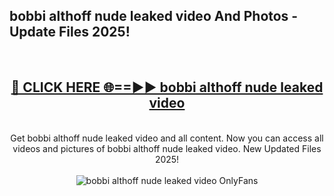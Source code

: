<h2>bobbi althoff nude leaked video And Photos - Update Files 2025!</h2>
<br>
<div align="center">
<h2><a href="https://betterlinks.top/A2PfLJ" rel="nofollow">🔴 CLICK HERE 🌐==►► bobbi althoff nude leaked video</a></h2>
<br>
Get bobbi althoff nude leaked video and all content. Now you can access all videos and pictures of bobbi althoff nude leaked video. New Updated Files 2025!
<br>
<br>
<a href="https://betterlinks.top/A2PfLJ" rel="nofollow" data-target="animated-image.originalLink"><img src="https://i.imgur.com/dJHk4Zq.gif" alt="bobbi althoff nude leaked video OnlyFans" style="max-width: 100%; display: inline-block;" data-target="animated-image.originalImage"></a>
</div>
<br>